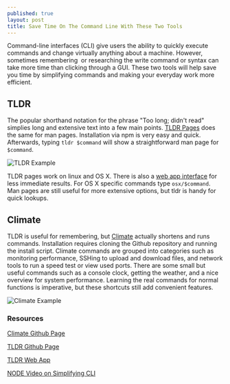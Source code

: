 ```yaml
---
published: true
layout: post
title: Save Time On The Command Line With These Two Tools
---
```

Command-line interfaces (CLI) give users the ability to quickly execute commands and change virtually anything about a machine. However, sometimes remembering  or researching the write command or syntax can take more time than clicking through a GUI. These two tools will help save you time by simplifying commands and making your everyday work more efficient.

## TLDR

The popular shorthand notation for the phrase "Too long; didn't read" simplies long and extensive text into a few main points. [TLDR Pages]("https://tldr-pages.github.io/) does the same for man pages. Installation via npm is very easy and quick. Afterwards, typing `tldr $command` will show a straightforward man page for `$command`.

![TLDR Example]({{site.baseurl}}/images/Save-Time-On-CLI/tldr-page-ex.png)

TLDR pages work on linux and OS X. There is also a [web app interface]("https://tldr.ostera.io/") for less immediate results. For OS X specific commands type `osx/$command`. Man pages are still useful for more extensive options, but tldr is handy for quick lookups.

## Climate

TLDR is useful for remembering, but [Climate]("https://github.com/adtac/climate") actually shortens and runs commands. Installation requires cloning the Github repository and running the install script. Climate commands are grouped into categories such as monitoring performance, SSHing to upload and download files, and network tools to run a speed test or view used ports. There are some small but useful commands such as a console clock, getting the weather, and a nice overview for system performance. Learning the real commands for normal functions is imperative, but these shortcuts still add convenient features.

![Climate Example]({{site.baseurl}}/images/Save-Time-On-CLI/climate-ex.png)

### Resources

[Climate Github Page](https://github.com/adtac/climate)

[TLDR Github Page](https://github.com/tldr-pages/tldr)

[TLDR Web App](https://tldr.ostera.io/)

[NODE Video on Simplifying CLI](https://www.youtube.com/watch?v=kWmJcVdCdLo)
